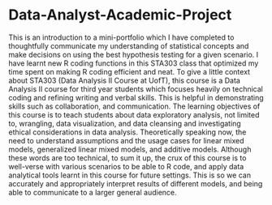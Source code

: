 # Data-Analyst-Academic-Project
This is an introduction to a mini-portfolio which I have completed to thoughtfully communicate my understanding of statistical
concepts and make decisions on using the best hypothesis testing for a given scenario. I have learnt
new R coding functions in this STA303 class that optimized my time spent on making R coding
efficient and neat. To give a little context about STA303 (Data Analysis II Course at UofT), this course is a Data Analysis II course
for third year students which focuses heavily on technical coding and refining writing and verbal
skills. This is helpful in demonstrating skills such as collaboration, and communication. The
learning objectives of this course is to teach students about data exploratory analysis, not limited
to, wrangling, data visualization, and data cleansing and investigating ethical considerations in
data analysis. Theoretically speaking now, the need to understand assumptions and the usage
cases for linear mixed models, generalized linear mixed models, and additive models. Although
these words are too technical, to sum it up, the crux of this course is to well-verse with various
scenarios to be able to R code, and apply data analytical tools learnt in this course for future
settings. This is so we can accurately and appropriately interpret results of different models, and
being able to communicate to a larger general audience.
